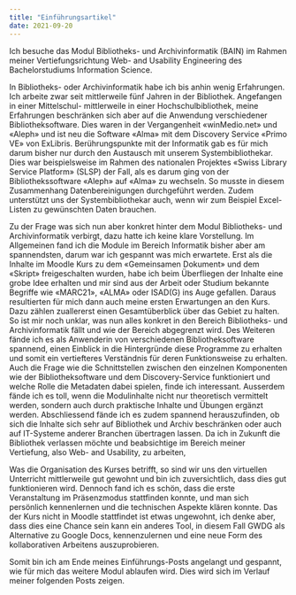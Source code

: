 ```yaml
---
title: "Einführungsartikel"
date: 2021-09-20
---
```

Ich besuche das Modul Bibliotheks- und Archivinformatik (BAIN) im Rahmen meiner Vertiefungsrichtung Web- and Usability Engineering des Bachelorstudiums Information Science.

In Bibliotheks- oder Archivinformatik habe ich bis anhin wenig Erfahrungen. Ich arbeite zwar seit mittlerweile fünf Jahren in der Bibliothek. Angefangen in einer Mittelschul- mittlerweile in einer Hochschulbibliothek, meine Erfahrungen beschränken sich aber auf die Anwendung verschiedener Bibliotheksoftware. Dies waren in der Vergangenheit «winMedio.net» und «Aleph» und ist neu die Software «Alma» mit dem Discovery Service «Primo VE» von ExLibris. Berührungspunkte mit der Informatik gab es für mich darum bisher nur durch den Austausch mit unserem Systembibliothekar. Dies war beispielsweise im Rahmen des nationalen Projektes «Swiss Library Service Platform» (SLSP) der Fall, als es darum ging von der Bibliothekssoftware «Aleph» auf «Alma» zu wechseln. So musste in diesem Zusammenhang Datenbereinigungen durchgeführt werden. Zudem unterstützt uns der Systembibliothekar auch, wenn wir zum Beispiel Excel-Listen zu gewünschten Daten brauchen.

Zu der Frage was sich nun aber konkret hinter dem Modul Bibliotheks- und Archivinformatik verbirgt, dazu hatte ich keine klare Vorstellung. Im Allgemeinen fand ich die Module im Bereich Informatik bisher aber am spannendsten, darum war ich gespannt was mich erwartete. Erst als die Inhalte im Moodle Kurs zu dem «Gemeinsamen Dokument» und dem «Skript» freigeschalten wurden, habe ich beim Überfliegen der Inhalte eine grobe Idee erhalten und mir sind aus der Arbeit oder Studium bekannte Begriffe wie «MARC21», «ALMA» oder ISAD(G) ins Auge gefallen. Daraus resultierten für mich dann auch meine ersten Erwartungen an den Kurs. Dazu zählen zuallererst einen Gesamtüberblick über das Gebiet zu halten. So ist mir noch unklar, was nun alles konkret in den Bereich Bibliotheks- und Archivinformatik fällt und wie der Bereich abgegrenzt wird. Des Weiteren fände ich es als Anwenderin von verschiedenen Bibliotheksoftware spannend, einen Einblick in die Hintergründe diese Programme zu erhalten und somit ein vertiefteres Verständnis für deren Funktionsweise zu erhalten. Auch die Frage wie die Schnittstellen zwischen den einzelnen Komponenten wie der Bibliotheksoftware und dem Discovery-Service funktioniert und welche Rolle die Metadaten dabei spielen, finde ich interessant. Ausserdem fände ich es toll, wenn die Modulinhalte nicht nur theoretisch vermittelt werden, sondern auch durch praktische Inhalte und Übungen ergänzt werden. Abschliessend fände ich es zudem spannend herauszufinden, ob sich die Inhalte sich sehr auf Bibliothek und Archiv beschränken oder auch auf IT-Systeme anderer Branchen übertragen lassen. Da ich in Zukunft die Bibliothek verlassen möchte und beabsichtige im Bereich meiner Vertiefung, also Web- and Usability, zu arbeiten,

Was die Organisation des Kurses betrifft, so sind wir uns den virtuellen Unterricht mittlerweile gut gewohnt und bin ich zuversichtlich, dass dies gut funktionieren wird. Dennoch fand ich es schön, dass die erste Veranstaltung im Präsenzmodus stattfinden konnte, und man sich persönlich kennenlernen und die technischen Aspekte klären konnte. Das der Kurs nicht in Moodle stattfindet ist etwas ungewohnt, ich denke aber, dass dies eine Chance sein kann ein anderes Tool, in diesem Fall GWDG als Alternative zu Google Docs, kennenzulernen und eine neue Form des kollaborativen Arbeitens auszuprobieren.

Somit bin ich am Ende meines Einführungs-Posts angelangt und gespannt, wie für mich das weitere Modul ablaufen wird. Dies wird sich im Verlauf meiner folgenden Posts zeigen.

